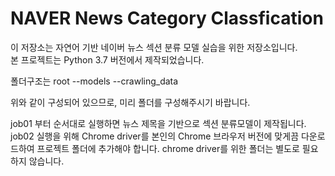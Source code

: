 # NAVER News Category Classfication

이 저장소는 자연어 기반 네이버 뉴스 섹션 분류 모델 실습을 위한 저장소입니다.
</br>본 프로젝트는 Python 3.7 버전에서 제작되었습니다.

폴더구조는
root
  --models
  --crawling_data

위와 같이 구성되어 있으므로, 미리 폴더를 구성해주시기 바랍니다.
  
job01 부터 순서대로 실행하면 뉴스 제목을 기반으로 섹션 분류모델이 제작됩니다.
job02 실행을 위해 Chrome driver를 본인의 Chrome 브라우저 버전에 맞게끔 다운로드하여 프로젝트 폴더에 추가해야 합니다.
chrome driver를 위한 폴더는 별도로 필요하지 않습니다.
